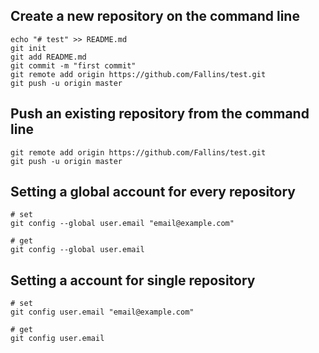 ## Create a new repository on the command line
```shell=
echo "# test" >> README.md
git init
git add README.md
git commit -m "first commit"
git remote add origin https://github.com/Fallins/test.git
git push -u origin master
```

## Push an existing repository from the command line
```shell=
git remote add origin https://github.com/Fallins/test.git
git push -u origin master
```

## Setting a global account for every repository
```shell=
# set
git config --global user.email "email@example.com"

# get
git config --global user.email
```

## Setting a account for single repository
```shell=
# set
git config user.email "email@example.com"

# get
git config user.email
```
